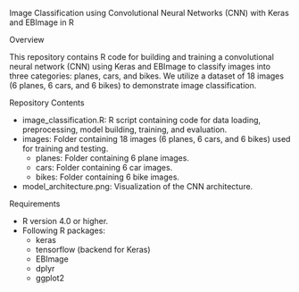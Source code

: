 Image Classification using Convolutional Neural Networks (CNN) with Keras and EBImage in R


Overview


This repository contains R code for building and training a convolutional neural network (CNN) using Keras and EBImage to classify images into three categories: planes, cars, and bikes. We utilize a dataset of 18 images (6 planes, 6 cars, and 6 bikes) to demonstrate image classification.


Repository Contents


- image_classification.R: R script containing code for data loading, preprocessing, model building, training, and evaluation.
- images: Folder containing 18 images (6 planes, 6 cars, and 6 bikes) used for training and testing.
    - planes: Folder containing 6 plane images.
    - cars: Folder containing 6 car images.
    - bikes: Folder containing 6 bike images.
- model_architecture.png: Visualization of the CNN architecture.



Requirements


- R version 4.0 or higher.
- Following R packages:
    - keras
    - tensorflow (backend for Keras)
    - EBImage
    - dplyr
    - ggplot2
